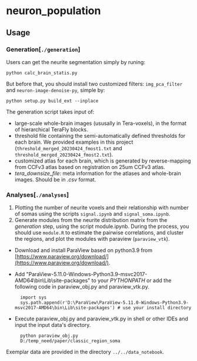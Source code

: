 # neuron_population
## Usage
### Generation[`./generation`]
Users can get the neurite segmentation simply by runing:

	python calc_brain_statis.py
But before that, you should install two customized filters: `img_pca_filter` and `neuron-image-denoise-py`, simple by:

    python setup.py build_ext --inplace

The generation script takes input of:
- large-scale whole-brain images (ususally in Tera-voxels), in the format of hierarchical TeraFly blocks. 
- threshold file containing the semi-automatically defined thresholds for each brain. We provided examples in this project (`threshold_merged_20230424_fmost1.txt` and `threshold_merged_20230424_fmost2.txt`).
- customized atlas for each brain, which is generated by reverse-mapping from CCFv3 atlas based on registration on 25um CCFv3 atlas.
- *tera\_downsize\_file*: meta information for the atlases and whole-brain images. Should be in *.csv* format.
    

### Analyses[`./analyses`]
1. Plotting the number of neurite voxels and their relationship with number of somas using the scripts `signal.ipynb` and `signal_soma.ipynb`. 
2. Generate modules from the neurite distribution matrix from the *generation* step, using the script module.ipynb. During the process, you should use `module.R` to estimate the pairwise correlations, and cluster the regions, and plot the modules with paraview (`paraview_vtk`). 
- Download and install ParaView based on python3.9 from [https://www.paraview.org/download/](https://www.paraview.org/download/).
- Add "ParaView-5.11.0-Windows-Python3.9-msvc2017-AMD64\bin\Lib\site-packages" to your *PYTHONPATH* or add the following code in paraview\_obj.py and paraview\_vtk.py.

		import sys
		sys.path.append(r'D:\ParaView\ParaView-5.11.0-Windows-Python3.9-msvc2017-AMD64\bin\Lib\site-packages') # use your install directory
- Execute paraview\_obj.py and paraview\_vtk.py in shell or other IDEs and input the input data's directory.

		python paraview_obj.py
		D:/temp_need/paper/classic_region_soma

Exemplar data are provided in the directory `../../data_notebook`.
